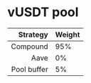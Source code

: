 # vUSDT pool
|Strategy | Weight |
|-------: | --------|
|Compound | 95%     |
|Aave | 0%     |
|Pool buffer | 5%     |
